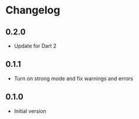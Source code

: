# Changelog

## 0.2.0

- Update for Dart 2

## 0.1.1

- Turn on strong mode and fix warnings and errors

## 0.1.0

- Initial version
